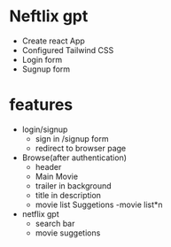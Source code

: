 # Neftlix gpt
 
- Create react App
- Configured Tailwind CSS
- Login form 
- Sugnup form
# features 
- login/signup
  - sign in /signup form
  - redirect to browser page
- Browse(after authentication)
  - header
  - Main Movie
   - trailer in background
   - title in description
   - movie list Suggetions
        -movie list*n
- netflix gpt
   - search bar
   - movie suggetions 